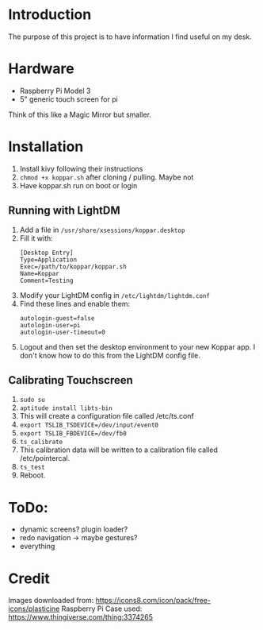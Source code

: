 # Introduction

The purpose of this project is to have information I find useful on my desk.

# Hardware
* Raspberry Pi Model 3
* 5" generic touch screen for pi

Think of this like a Magic Mirror but smaller.

# Installation
1. Install kivy following their instructions
2. `chmod +x koppar.sh` after cloning / pulling. Maybe not
3. Have koppar.sh run on boot or login

## Running with LightDM
1. Add a file in `/usr/share/xsessions/koppar.desktop`
2. Fill it with:
    ```
    [Desktop Entry]
    Type=Application
    Exec=/path/to/koppar/koppar.sh
    Name=Koppar
    Comment=Testing
    ```
3. Modify your LightDM config in `/etc/lightdm/lightdm.conf`
4. Find these lines and enable them:
    ```
    autologin-guest=false
    autologin-user=pi
    autologin-user-timeout=0
    ```
5. Logout and then set the desktop environment to your new Koppar app. I don't know how to do this from the LightDM config file.

## Calibrating Touchscreen
1. `sudo su`
2. `aptitude install libts-bin`
3. This will create a configuration file called /etc/ts.conf
4. `export TSLIB_TSDEVICE=/dev/input/event0`
5. `export TSLIB_FBDEVICE=/dev/fb0`
6. `ts_calibrate`
7. This calibration data will be written to a calibration file called /etc/pointercal.
8. `ts_test`
9. Reboot.

# ToDo:
* dynamic screens? plugin loader?
* redo navigation -> maybe gestures?
* everything

# Credit

Images downloaded from: https://icons8.com/icon/pack/free-icons/plasticine
Raspberry Pi Case used: https://www.thingiverse.com/thing:3374265